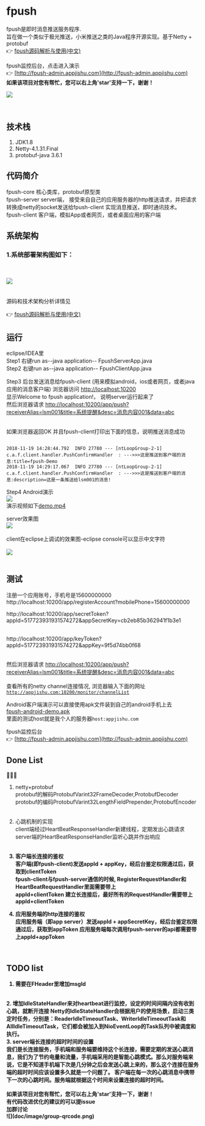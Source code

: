 # fpush

fpush是即时消息推送服务程序. <br/>
旨在做一个类似于极光推送，小米推送之类的Java程序开源实现。基于Netty + protobuf
<br/>
👉 [fpush源码解析与使用(中文)](https://github.com/liushaoming/fpush/blob/master/README-CH.md)

fpush监控后台，点击进入演示<br/>
👉 [http://fpush-admin.appjishu.com](http://fpush-admin.appjishu.com)
<br/>
<b>如果该项目对您有帮忙，您可以右上角'star'支持一下，谢谢！</b>
<br/>

![](doc/fpush-demo.gif)

<br/>

## 技术栈
1. JDK1.8 <br/>
2. Netty-4.1.31.Final <br/>
3. protobuf-java 3.6.1 <br/>

## 代码简介
fpush-core 核心类库，protobuf原型类 <br/>
fpush-server server端， 接受来自自己的应用服务器的http推送请求，并把请求转换成netty的socket发送给fpush-client
实现消息推送，即时通讯技术。<br/>
fpush-client 客户端，模拟App或者网页，或者桌面应用的客户端 <br/>

## 系统架构

### 1.系统部署架构图如下：
<br/><br/>
![](doc/arch-1.png)
<br/>
<br/>
<br/>
源码和技术架构分析详情见

👉  [fpush源码解析与使用(中文)](https://github.com/liushaoming/fpush/blob/master/README-CH.md)

## 运行
eclipse/IDEA里 <br/>
Step1 右键run as--java application-- FpushServerApp.java <br/>
Step2 右键run as--java application-- FpushClientApp.java <br/>

Step3 后台发送消息给fpush-client (用来模拟android，ios或者网页，或者java应用的消息客户端)
浏览器访问    <a href="http://localhost:10200">http://localhost:10200</a> <br/>
显示Welcome to fpush application!，  说明server运行起来了<br/>
然后浏览器请求
<a href="http://localhost:10200/app/push?receiverAlias=lsm001&title=系统提醒&desc=消息内容001&data=abc">
http://localhost:10200/app/push?receiverAlias=lsm001&title=系统提醒&desc=消息内容001&data=abc
 </a>
 
 
 <br/>
 如果浏览器返回OK
 并且fpush-client打印出下面的信息，说明推送消息成功
<pre><code>
2018-11-19 14:28:44.792  INFO 27780 --- [ntLoopGroup-2-1] c.a.f.client.handler.PushConfirmHandler  : --->>>这是推送到客户端的消息:title=fpush-Demo
2018-11-19 14:29:17.067  INFO 27780 --- [ntLoopGroup-2-1] c.a.f.client.handler.PushConfirmHandler  : --->>>这是推送到客户端的消息:description=这是一条推送给lsm001的消息!
</code></pre>

Step4 Android演示 <br/>
![](doc/post.jpg)
<br/>
演示视频如下[demo.mp4](https://github.com/liushaoming/fpush/blob/master/doc/demo.mp4)

server效果图
<br/>
![](doc/server.png)
<br/><br/>
client在eclipse上调试的效果图-eclipse console可以显示中文字符<br/>
<br/>
![](doc/client.png)
<br/><br/>

## 测试
注册一个应用账号，手机号是15600000000
<br/>
http://localhost:10200/app/registerAccount?mobilePhone=15600000000

http://localhost:10200/app/secretToken?appId=517723931931574272&appSecretKey=cb2eb85b362941f1b3e1

<br/>
http://localhost:10200/app/keyToken?appId=517723931931574272&appKey=9f5d74bb0f68
<br/> <br/>

然后浏览器请求
<a href="http://localhost:10200/app/push?receiverAlias=lsm001&title=系统提醒&desc=消息内容001&data=abc">
http://localhost:10200/app/push?receiverAlias=lsm001&title=系统提醒&desc=消息内容001&data=abc
 </a>
 <br/><br/>
查看所有的netty channel连接情况, 浏览器输入下面的网址
 <code>http://appjishu.com:10200/monitor/channelList</code>
<br/>

Android客户端演示可以直接使用apk文件装到自己的android手机上去<br/>
[fpush-android-demo.apk](https://github.com/liushaoming/fpush/blob/master/fpush-android-demo/app/release/fpush-android-demo.apk)
<br/>
里面的测试host就是我个人的服务器<code>host:appjishu.com</code>
<br/>

fpush监控后台<br/>
👉 [http://fpush-admin.appjishu.com](http://fpush-admin.appjishu.com)
<br/>
## Done List
🚩🚩🚩
1. netty+protobuf <br/>
protobuf的解码ProtobufVarint32FrameDecoder,ProtobufDecoder <br/>
protobuf的编码ProtobufVarint32LengthFieldPrepender,ProtobufEncoder <br/><br/>

2. 心跳机制的实现 <br/>
client端经过HeartBeatResponseHandler新建线程，定期发出心跳请求<br/>
server端的HeartBeatResponseHandler监听心跳并作出响应<br/>
<br/><b/>

4. 客户端长连接的鉴权 <br/>
客户端(即fpush-client)发送appId + appKey，经后台鉴定权限通过后，获取到clientToken <br/>
fpush-client与fpush-server通信的时候, RegisterRequestHandler和HeartBeatRequestHandler里面需要带上<br/>
appId+clientToken
建立长连接后，最好所有的RequestHandler需要带上appId+clientToken <br/>

5. 应用服务端的http连接的鉴权 <br/>
应用服务端（即app server）发送appId + appSecretKey，经后台鉴定权限通过后，获取到appToken
应用服务端每次调用fpush-server的api都需要带上appId+appToken
<br/>

## TODO list
1. 需要在FHeader里增加msgId
<br/>
2. 增加IdleStateHandler来对heartbeat进行监控，设定的时间间隔内没有收到心跳，就断开连接
Netty的IdleStateHandler会根据用户的使用场景，启动三类定时任务，分别是：ReaderIdleTimeoutTask、WriterIdleTimeoutTask和AllIdleTimeoutTask，它们都会被加入到NioEventLoop的Task队列中被调度和执行。
<br/>
3. server端长连接的超时时间的设置<br/>
我们是长连接服务，手机端和服务端要维持这个长连接，需要定期的发送心跳消息，我们为了节约电量和流量，手机端采用的是智能心跳模式。那么对服务端来说，它是不知道手机端下次是几分钟之后会发送心跳上来的，那么这个连接在服务端的超时时间应该设置多久就是一个问题了。
客户端在每一次的心跳消息中携带下一次的心跳时间。服务端就根据这个时间来设置连接的超时时间。
<br/>
<br/>
<b>如果该项目对您有帮忙，您可以右上角'star'支持一下，谢谢！</b>
<br/>
有代码改进优化的建议的可以提issue
<br/>
加群讨论 
<br/>
![](doc/image/group-qrcode.png)
